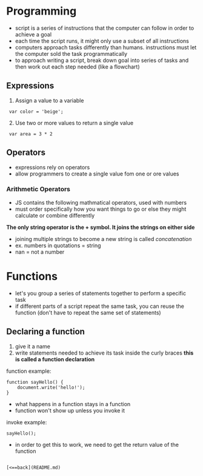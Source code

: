 # Programming
- script is a series of instructions that the computer can follow in order to achieve a goal
- each time the script runs, it might only use a subset of all instructions
- computers approach tasks differently than humans. instructions must let the computer sold the task programmatically
- to approach writing a script, break down goal into series of tasks and then work out each step needed (like a flowchart)

## Expressions
1. Assign a value to a variable

``` var color = 'beige';```

2. Use two or more values to return a single value

``` var area = 3 * 2```

## Operators
- expressions rely on operators
- allow programmers to create a single value fom one or ore values 

### Arithmetic Operators
- JS contains the following mathmatical operators, used with numbers
- must order specifically how you want things to go or else they might calculate or combine differently

**The only string operator is the + symbol. It joins the strings on either side**
- joining multiple strings to become a new string is called *concatenation*
- ex. numbers in quotations = string
- nan = not a number 

# Functions
- let's you group a series of statements together to perform a specific task
- if different parts of a script repeat the same task, you can reuse the function (don't have to repeat the same set of statements)

## Declaring a function
1. give it a name
2. write statements needed to achieve its task inside the curly braces
**this is called a function declaration**

function example:
```
function sayHello() {
    document.write('hello!');
}
```

- what happens in a function stays in a function
- function won't show up unless you invoke it

invoke example:
```
sayHello();
```

-  in order to get this to work, we need to get the return value of the function

```

[<==back](README.md) 